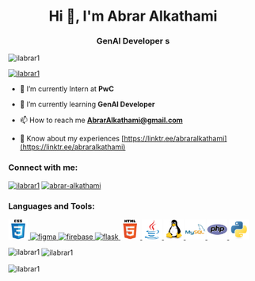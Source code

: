 <h1 align="center">Hi 👋, I'm Abrar Alkathami</h1>
<h3 align="center">GenAI Developer s</h3>

<p align="left"> <img src="https://komarev.com/ghpvc/?username=ilabrar1&label=Profile%20views&color=0e75b6&style=flat" alt="ilabrar1" /> </p>

<p align="left"> <a href="https://twitter.com/ilabrar1" target="blank"><img src="https://img.shields.io/twitter/follow/ilabrar1?logo=twitter&style=for-the-badge" alt="ilabrar1" /></a> </p>

- 🔭 I’m currently Intern at **PwC**

- 🌱 I’m currently learning **GenAI Developer**

- 📫 How to reach me **AbrarAlkathami@gmail.com**

- 📄 Know about my experiences [https://linktr.ee/abraralkathami](https://linktr.ee/abraralkathami)

<h3 align="left">Connect with me:</h3>
<p align="left">
<a href="https://twitter.com/ilabrar1" target="blank"><img align="center" src="https://raw.githubusercontent.com/rahuldkjain/github-profile-readme-generator/master/src/images/icons/Social/twitter.svg" alt="ilabrar1" height="30" width="40" /></a>
<a href="https://linkedin.com/in/abrar-alkathami" target="blank"><img align="center" src="https://raw.githubusercontent.com/rahuldkjain/github-profile-readme-generator/master/src/images/icons/Social/linked-in-alt.svg" alt="abrar-alkathami" height="30" width="40" /></a>
</p>

<h3 align="left">Languages and Tools:</h3>
<p align="left"> <a href="https://www.w3schools.com/css/" target="_blank" rel="noreferrer"> <img src="https://raw.githubusercontent.com/devicons/devicon/master/icons/css3/css3-original-wordmark.svg" alt="css3" width="40" height="40"/> </a> <a href="https://www.figma.com/" target="_blank" rel="noreferrer"> <img src="https://www.vectorlogo.zone/logos/figma/figma-icon.svg" alt="figma" width="40" height="40"/> </a> <a href="https://firebase.google.com/" target="_blank" rel="noreferrer"> <img src="https://www.vectorlogo.zone/logos/firebase/firebase-icon.svg" alt="firebase" width="40" height="40"/> </a> <a href="https://flask.palletsprojects.com/" target="_blank" rel="noreferrer"> <img src="https://www.vectorlogo.zone/logos/pocoo_flask/pocoo_flask-icon.svg" alt="flask" width="40" height="40"/> </a> <a href="https://www.w3.org/html/" target="_blank" rel="noreferrer"> <img src="https://raw.githubusercontent.com/devicons/devicon/master/icons/html5/html5-original-wordmark.svg" alt="html5" width="40" height="40"/> </a> <a href="https://www.java.com" target="_blank" rel="noreferrer"> <img src="https://raw.githubusercontent.com/devicons/devicon/master/icons/java/java-original.svg" alt="java" width="40" height="40"/> </a> <a href="https://www.linux.org/" target="_blank" rel="noreferrer"> <img src="https://raw.githubusercontent.com/devicons/devicon/master/icons/linux/linux-original.svg" alt="linux" width="40" height="40"/> </a> <a href="https://www.mysql.com/" target="_blank" rel="noreferrer"> <img src="https://raw.githubusercontent.com/devicons/devicon/master/icons/mysql/mysql-original-wordmark.svg" alt="mysql" width="40" height="40"/> </a> <a href="https://www.php.net" target="_blank" rel="noreferrer"> <img src="https://raw.githubusercontent.com/devicons/devicon/master/icons/php/php-original.svg" alt="php" width="40" height="40"/> </a> <a href="https://www.python.org" target="_blank" rel="noreferrer"> <img src="https://raw.githubusercontent.com/devicons/devicon/master/icons/python/python-original.svg" alt="python" width="40" height="40"/> </a> </p>

<p><img align="left" src="https://github-readme-stats.vercel.app/api/top-langs?username=ilabrar1&show_icons=true&locale=en&layout=compact" alt="ilabrar1" /></p>

<p>&nbsp;<img align="center" src="https://github-readme-stats.vercel.app/api?username=ilabrar1&show_icons=true&locale=en" alt="ilabrar1" /></p>

<p><img align="center" src="https://github-readme-streak-stats.herokuapp.com/?user=ilabrar1&" alt="ilabrar1" /></p>
